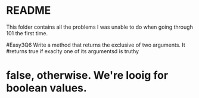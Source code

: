 # README #
This folder contains all the problems I was unable to do when going through 101 the first time.

#Easy3Q6 Write a method that returns the exclusive of two arguments. It #returns true if exaclty one of its argumentsd is truthy
# false, otherwise. We're looig for boolean values.
